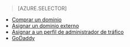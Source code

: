 > [AZURE.SELECTOR]
- [Comprar un dominio](../article/app-service-web/custom-dns-web-site-buydomains-web-app.md)
- [Asignar un dominio externo](../article/app-service-web/web-sites-custom-domain-name.md)
- [Asignar a un perfil de administrador de tráfico](../article/app-service-web/web-sites-traffic-manager-custom-domain-name.md)
- [GoDaddy](../article/app-service-web/web-sites-godaddy-custom-domain-name.md)